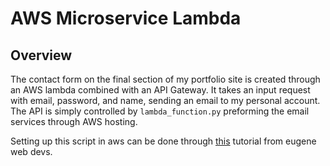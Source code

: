 # AWS Microservice Lambda

## Overview

The contact form on the final section of my portfolio site is created through an AWS lambda combined with an API Gateway. It takes an input request with email, password, and name, sending an email to my personal account. The API is simply controlled by `lambda_function.py` preforming the email services through AWS hosting.

Setting up this script in aws can be done through [this](https://github.com/eugenewebdevs/workshops/tree/master/workshops-2019/microservice) tutorial from eugene web devs.

